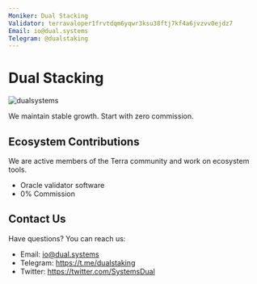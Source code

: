```yaml
---
Moniker: Dual Stacking
Validator: terravaloper1frvtdqm6yqwr3ksu38ftj7kf4a6jvzvv0ejdz7
Email: io@dual.systems
Telegram: @dualstaking
---
```


# Dual Stacking
![dualsystems](https://avatars.githubusercontent.com/u/78118465?s=300&v=4)

We maintain stable growth. Start with zero commission.

## Ecosystem Contributions

We are active members of the Terra community and work on ecosystem tools.

- Oracle validator software
- 0% Commission

## Contact Us

Have questions? You can reach us:

 - Email: io@dual.systems
 - Telegram: https://t.me/dualstaking
 - Twitter: https://twitter.com/SystemsDual
